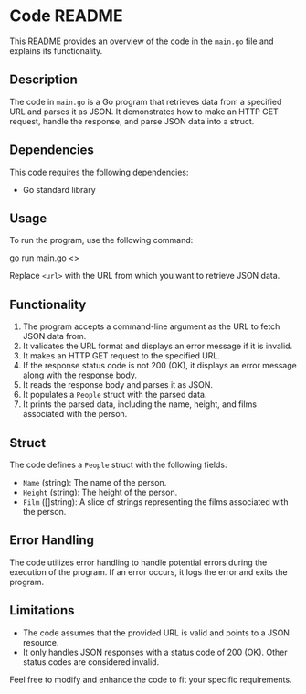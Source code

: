 # Code README

This README provides an overview of the code in the  `main.go`  file and explains its functionality.

## Description

The code in  `main.go`  is a Go program that retrieves data from a specified URL and parses it as JSON. It demonstrates how to make an HTTP GET request, handle the response, and parse JSON data into a struct.

## Dependencies

This code requires the following dependencies:

- Go standard library

## Usage

To run the program, use the following command:

go run main.go <<url>>

Replace  `<url>`  with the URL from which you want to retrieve JSON data.

## Functionality

1. The program accepts a command-line argument as the URL to fetch JSON data from.
2. It validates the URL format and displays an error message if it is invalid.
3. It makes an HTTP GET request to the specified URL.
4. If the response status code is not 200 (OK), it displays an error message along with the response body.
5. It reads the response body and parses it as JSON.
6. It populates a  `People`  struct with the parsed data.
7. It prints the parsed data, including the name, height, and films associated with the person.

## Struct

The code defines a  `People`  struct with the following fields:

-  `Name`  (string): The name of the person.
-  `Height`  (string): The height of the person.
-  `Film`  ([]string): A slice of strings representing the films associated with the person.

## Error Handling

The code utilizes error handling to handle potential errors during the execution of the program. If an error occurs, it logs the error and exits the program.

## Limitations

- The code assumes that the provided URL is valid and points to a JSON resource.
- It only handles JSON responses with a status code of 200 (OK). Other status codes are considered invalid.

Feel free to modify and enhance the code to fit your specific requirements.
